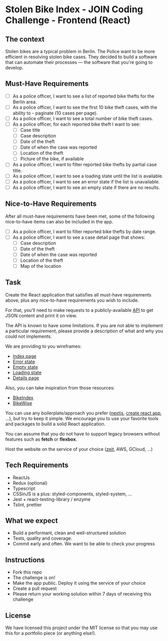 # Stolen Bike Index - JOIN Coding Challenge - Frontend (React)

## The context

Stolen bikes are a typical problem in Berlin. The Police want to be more efficient in resolving stolen bike cases. They decided to build a software that can automate their processes — the software that you're going to develop.

## Must-Have Requirements

- [ ] As a police officer, I want to see a list of reported bike thefts for the Berlin area.
- [ ] As a police officer, I want to see the first 10 bike theft cases, with the ability to - paginate (10 cases per page).
- [ ] As a police officer, I want to see a total number of bike theft cases.
- [ ] As a police officer, for each reported bike theft I want to see:
  - [ ] Case title
  - [ ] Case description
  - [ ] Date of the theft
  - [ ] Date of when the case was reported
  - [ ] Location of the theft
  - [ ] Picture of the bike, if available
- [ ] As a police officer, I want to filter reported bike thefts by partial case title.
- [ ] As a police officer, I want to see a loading state until the list is available.
- [ ] As a police officer, I want to see an error state if the list is unavailable.
- [ ] As a police officer, I want to see an empty state if there are no results.

## Nice-to-Have Requirements

After all must-have requirements have been met, some of the following nice-to-have items can also be included in the app.

- [ ] As a police officer, I want to filter reported bike thefts by date range.
- [ ] As a police officer, I want to see a case detail page that shows:
  - [ ] Case description
  - [ ] Date of the theft
  - [ ] Date of when the case was reported
  - [ ] Location of the theft
  - [ ] Map of the location

## Task

Create the React application that satisfies all must-have requirements above, plus any nice-to-have requirements you wish to include.

For that, you’ll need to make requests to a publicly-available [API](https://www.bikewise.org/documentation/api_v2) to get JSON content and print it on view.

The API is known to have some limitations. If you are not able to implement a particular requirement, please provide a description of what and why you could not implements.

We are providing to you wireframes:

- [Index page](./screens/index.png)
- [Error state](./screens/index_error.png)
- [Empty state](./screens/index_empty.png)
- [Loading state](./screens/index_loading.png)
- [Details page](./screens/details.png)

Also, you can take inspiration from those resources:

- [BikeIndex](https://bikeindex.org/bikes?serial=&button=&location=Berlin&distance=100&stolenness=proximity)
- [BikeWise](https://bikewise.org)

You can use any boilerplate/approach you prefer ([nextjs](https://github.com/zeit/next.js), [create react app](https://github.com/facebook/create-react-app), ...), but try to keep it simple. We encourage you to use your favorite tools and packages to build a solid React application.

You can assume that you do not have to support legacy browsers without features such as **fetch** or **flexbox**.

Host the website on the service of your choice ([zeit](https://zeit.co), AWS, GCloud, ...)

## Tech Requirements

- ReactJs
- Redux (optional)
- Typescript
- CSSinJS is a plus: styled-components, styled-system, ...
- Jest + react-testing-library / enzyme
- Tslint, prettier

## What we expect

- Build a performant, clean and well-structured solution
- Tests, quality and coverage.
- Commit early and often. We want to be able to check your progress

## Instructions

- Fork this repo
- The challenge is on!
- Make the app public. Deploy it using the service of your choice
- Create a pull request
- Please return your working solution within 7 days of receiving this challenge

## License

We have licensed this project under the MIT license so that you may use this for a portfolio piece (or anything else!).
